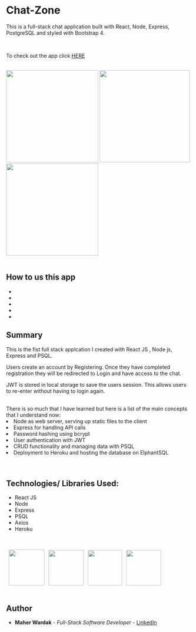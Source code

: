 # Chat-Zone

This is a full-stack chat application built with React, Node, Express, PostgreSQL and styled with Bootstrap 4.

<br>
<p>To check out the app click 
<a href="https://chat-zone-mw.herokuapp.com/" rel="nofollow">HERE</a>
</p>

<br>
<image src ="client/src/images/login.png" width="250" height="250" >
<image src ="client/src/images/register.png" width="245" height="250" >
<image src ="client/src/images/chat.png" width="250" height="250" >

</br>
</br>

## How to us this app

<ul>
<li></li>
<li></li>
<li></li>
<li></li>
<li></li>
</ul>

## Summary

This is the fist full stack applcation I created with React JS , Node js, Express and PSQL.

Users create an account by Registering. Once they have completed registration they will be redirected to Login and have access to the chat.

JWT is stored in local storage to save the users session. This allows users to re-enter without having to login again.

<br>
There is so much that I have learned but here is a list of the main concepts that I understand now:

<li>Node as web server, serving up static files to the client</li>
<li>Express for handling API calls</li> 
<li>Password hashing using bcrypt</li>  
<li>User authentication with JWT</li>
<li>CRUD functionality and managing data with PSQL</li>
<li>Deployment to Heroku and hosting the database on ElphantSQL</li>

</br>

 </br>

## Technologies/ Libraries Used:

 <ul>
    <li>React JS</li>
    <li>Node</li>
    <li>Express</li>
    <li>PSQL</li>
    <li>Axios</li>
    <li>Heroku</li>

 </ul>

 <div>
<br></br>
</div>

<div>
<image src ="client/src/images/react-logo.png" width="97" height="97" style="margin-left:0.5em">
<image src ="client/src/images/nodejs.png" width="96" height="96" style="margin-left:0.5em">
<image src ="client/src/images/psql.png" width="93" height="96" style="margin-left:0.5em">
<image src ="client/src/images/heroku-logo.png" width="95" height="96" style="margin-left:0.5em">

</div>
<br>

## Author

<ul>
<li><strong>Maher Wardak</strong> - <em>Full-Stack Software Developer</em> - <a href="https://www.linkedin.com/in/maherwardak/" rel="nofollow">LinkedIn</a></li>
</ul>
